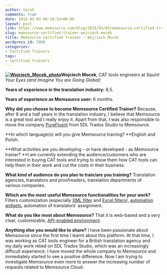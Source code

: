 ```yaml
---
author: Sarah
comments: true
date: 2016-03-03 08:18:54+00:00
layout: post
link: https://www.memsource.com/blog/2016/03/03/memsource-certified-trainer-wojciech-mocek/
slug: memsource-certified-trainer-wojciech-mocek
title: Memsource Certified Trainer - Wojciech Mocek
wordpress_id: 5996
categories:
- Certified Trainers
tags:
- certified trainers
---
```


**[![Wojciech_Mocek_photo](/wp-content/uploads/2016/02/Wojciech_Mocek_photo.jpg)](/wp-content/uploads/2016/02/Wojciech_Mocek_photo.jpg)Wojciech Mocek**, CAT tools engineers at _Squint Your Eyes (and Imagine You are Going Global)_

**Years of experience in the translation industry:** 8,5.

**Years of experience as Memsource user:** 6 months.<!-- more -->

**Why did you choose to become Memsource Certified Trainer?** Because, after 8 and a half years in the translation industry, I believe that Memsource is a great tool and I really enjoy it. Apart from that, I was also responsible to move the company [PureFluent](http://en.purefluent.com/) from SDL Trados Studio to Memsource.

**In which language(s) will you give Memsource training? **English and Polish.

**What activities are you developing - or have developed - as Memsource trainer? **I am currently extending the audience/customers who are interested in buying CAT tools and trying to show them how CAT tools can help them in their work and cut the costs in their business.

**What kind of audience do you plan to train/are you training?** Translation agencies, translators and proofreaders, translation departments of various companies.

**Which are the most useful Memsource functionalities for your work?** Filters customization (especially [XML filter](http://wiki.memsource.com/wiki/XML) and [Excel filters](http://wiki.memsource.com/wiki/MS_Excel)), [automation widgets](http://wiki.memsource.com/wiki/Automation_Widget), automation of translators' assignment.

**What do you like most about Memsource?** That it is web-based and a very clear, customizable, [API-enabled environment](http://wiki.memsource.com/wiki/Memsource_API).

**Anything else you would like to share?** I have been passionate about Memsource since the first time I learnt about this platform. At that time, I was working as CAT tools engineer for a British translation agency and my daily work relied on SDL Trados Studio, which was an increasingly difficult experience. I have moved the whole company to Memsource and immediately started to see a positive difference. Now I am trying to investigate Memsource even more to answer the increasing number of requests related to Memsource Cloud.



